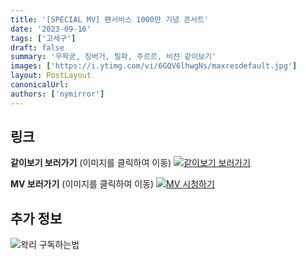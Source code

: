 ```yaml
---
title: '[SPECIAL MV] 팬서비스 1000만 기념 콘서트'
date: '2023-09-16'
tags: ['고세구']
draft: false
summary: '우왁굳, 징버거, 릴파, 주르르, 비챤 같이보기'
images: ['https://i.ytimg.com/vi/6GQV6lhwgNs/maxresdefault.jpg']
layout: PostLayout
canonicalUrl:
authors: ['nymirror']
---
```


## 링크

**같이보기 보러가기** (이미지를 클릭하여 이동)
[![같이보기 보러가기](https://cdn.discordapp.com/attachments/1136601898116464710/1211650793904807976/logo.png?ex=65eef8bc&is=65dc83bc&hm=95dc0e08c1f43025dd60def429896697b3787a9f923593eb50b24e9fb6280361&)](https://cafe.naver.com/steamindiegame/12895275)

**MV 보러가기** (이미지를 클릭하여 이동)
[![MV 시청하기](https://i.ytimg.com/vi/6GQV6lhwgNs/maxresdefault.jpg)](https://youtu.be/6GQV6lhwgNs?si=mRU77w-2YBSWKNPl)

## 추가 정보

![왁리 구독하는법](https://cdn.discordapp.com/attachments/1136601898116464710/1202561346370142238/--3-cut.gif?ex=65e99707&is=65d72207&hm=77ccf39e44d1b0ba4bc899cb3220e87d5ce56ff9a25de53263bc132fb9c9d85a&)
